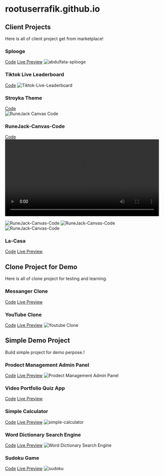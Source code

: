 # rootuserrafik.github.io

## Client Projects
Here is all of client project get from marketplace!
### Splooge
[Code](https://github.com/rootuserrafik/abdulfata-splooge) [Live Preview](https://nft-splooge-cln.netlify.app/)
<img src="https://blogger.googleusercontent.com/img/b/R29vZ2xl/AVvXsEhLd978jOSXsX4wKr5V69p4ibVNISM-Ap0rq1PvoxvmUKvlJuNFaUFyXx3kVJmjNKYnT640yBzN7cudtQ3wyUAh9Vh2jrFm5S5LZhqB4wpdJnDR2RKiG130J5a6_yNau-dfRDraCPSNzINaEuKoW3xbmc-dFhpkGeKTIfXHwjJM4DTPIejC9CMnOuCxJw/s16000/nft-splooge.png" alt="abdulfata-splooge">

### Tiktok Live Leaderboard
[Code](https://github.com/rootuserrafik/04.-jean_dst-Tiktok-Live-Leaderboard)
<img src="https://blogger.googleusercontent.com/img/b/R29vZ2xl/AVvXsEhOPU-xrMrcj2_S3I74W0EAsRIJDQ4i4-Pp_GTR4QKkhPWtqav8iHZAkzS_WMJya4Sse13l56cqrXjvhqRzpZSITtiKy8E-TuqYD8Wi_D9AMsmFTvi9MhsCEF_-JhBk4bCM0qc_0mwYN2CIGdv_tUidmEORpICXZ2KOUdNUUatikFwiCQf8TUpsXg5Ltw/s16000/scrinshort.png" alt="Tiktok-Live-Leaderboard">

### Stroyka Theme
[Code](https://github.com/rootuserrafik/04.-jean_dst-Tiktok-Live-Leaderboard) <br>
<img src="https://blogger.googleusercontent.com/img/b/R29vZ2xl/AVvXsEh-puewPYYcr0I8DMNtOa6nhhFMdM3MZI4sID1hmkZsIfoHAnIVpTWv529GJ3oU25oqlCAZY3siiFMyDP_gAw4IC57ecU-XC2aRMMu5WMH8GuZr9iL6C6pc4DkoCZeVoUGoExGOQ2t5JkZS_PUjxtiNqlxBeQ_hjmvkatwmkMeUaJhVkQmsnFaHLnuDEw/s16000/ezgif.com-gif-maker.gif" alt="RuneJack Canvas Code">

### RuneJack-Canvas-Code
[Code](https://github.com/rootuserrafik/02-molto7-RuneJack-Canvas-Code)
<video  width="100%" height="auto" controls>
<source src="https://fiverr-res.cloudinary.com/video/upload/t_fiverr_hd/dqp7tsfwzovcwoa1uras" type="video/mp4">
</video>

<div>
    <img src="https://blogger.googleusercontent.com/img/b/R29vZ2xl/AVvXsEiff4kkVPQydypEyhH_B53_8yRhXjnzobeTIYKrNrW17jAqoxkgcRovmBb1vWiTOZvfDPD-uncqH9Jefmw9MaRXGXobUrtHZv8Y9dGvtWUBOHufJmYFvhjCH-S1b-LOMbOWniQA_Am4MrwKrAzCr9EFqfwnBTHM7clACdkYnxOJPwaeDdo5U3KNsOIBNw/w265-h400/wheel.png" alt="RuneJack-Canvas-Code">
    <img src="https://blogger.googleusercontent.com/img/b/R29vZ2xl/AVvXsEieqJv2WA9LwGP8x9rcokClyEjUOzsaTVJewlYzA_1MNg7s7JRMU9LdY5eMNhta9J7fWUK0mnO-o84zACY5losYYxqlTb0RAgTaQ0_lF0P3W01-NHzg6fxFWGIEoPx2JY5DEGpZ2GK2pE2ZYStukk0IS7dhHcB39fFvfEXYIe0bwwkRkhD934lPRlVoDg/w273-h400/flowerpoker.png" alt="RuneJack-Canvas-Code">
    <img src="https://blogger.googleusercontent.com/img/b/R29vZ2xl/AVvXsEivrRtrRNf2rJaDDLtG7ntwvpd7OTfSGwDjl-4ATVfcERGOy2CWV8vci2ZG5Nxanqb63N_kJVev_EosNZhK8QHlG9cguzaX7Sx4KQxDRjOhRFi8MonuI-ZiXAdYzszL6PfKPFdQGLpMTQEmesb0N0sjf3JYXU23Pq_FqOJkeoYoTPTrhlDJWwwLPWXLTQ/w301-h400/flowergame.png" alt="RuneJack-Canvas-Code">
</div>

### La-Casa
[Code](https://github.com/rootuserrafik/La-Casa-Project) [Live Preview](#LiveDemo)
<img src="" alt="">


## Clone Project for Demo
Here is all of clone project for testing and learning.

### Messanger Clone
[Code](https://github.com/rootuserrafik/messenger-clone) [Live Preview](https://messenger-clone-app-for-demo.netlify.app/)

### YouTube Clone
[Code](https://github.com/rootuserrafik/youtube-clone) [Live Preview](https://youtube-clone-app-for-demo.netlify.app/)
<img src="https://blogger.googleusercontent.com/img/b/R29vZ2xl/AVvXsEjfyGds5on-0FVB9R-AwIUMmMWDCVqNlIO7-ZfoX1AjXGIadZM6tvfxrdub6OfeIWupSDRJsd6ibRfnVsnZi5XShnxfc7QiuvBxXmcYkab_aAAiUpubcpLaf_MSCnup4rU1cNhn9nGziRA-pNJsz4TnoKP4eeDobTOPLn5UoQHmWgaWCs5dNy47v_AehQ/s16000/youtube-clone.png" alt="Youtube Clone">


## Simple Demo Project
Build simple project for demo perpose.!

### Prodect Management Admin Panel
[Code](https://github.com/rootuserrafik/react-task) [Live Preview](https://product-admin-management.netlify.app/)
<img src="https://blogger.googleusercontent.com/img/b/R29vZ2xl/AVvXsEh_k5_MLgyK2VYgnOoYG0KseNqInAh1vS10Lwrc7OzX0X2TtfAHzi4mcvsSWwyqkeLtRrD-2pQxYNtC02WeaLMNDmxPSyLsGAk9EBa3c1MpQm7gf82j1_o1CbraEyBalu_JWQbqKfLad-urZs7yP01bK1I-jQAzg8MbPpt0bo11mSdS7NziGHlAoec4Hw/s16000/product-admin-management.png" alt="Prodect Management Admin Panel">


### Video Portfolio Quiz App
[Code](https://github.com/rootuserrafik/Video-Portfolio) [Live Preview](#LiveDemo)
<img src="" alt="">

### Simple Calculator
[Code](https://github.com/rootuserrafik/demo-simple-calculator) [Live Preview](https://demo-simple-calculator.netlify.app/)
<img src="https://blogger.googleusercontent.com/img/b/R29vZ2xl/AVvXsEhD2TZl-ZlKPwSreWq85ziaLargmS6T9sDa7kAUbbqL18lesHudUt77hZGUEC-myy-sX__2dzuebtFGrQBxRGcfYy3majYHWeBKt2K2t4YrCIZp3tG_5IOg54d5UEJEhmsIOV2oIHgIjYVkOVxEGAJPmapzzaLA-tpHp_m0yCY56R7e2jFlxkA5BozMMA/s16000/simple-calculator.png" alt="simple-calculator">

### Word Dictionary Search Engine
[Code](https://github.com/rootuserrafik/Word-dictionary-Search-engine) [Live Preview](https://word-dictionary-search-engine.netlify.app/)
<img src="https://blogger.googleusercontent.com/img/b/R29vZ2xl/AVvXsEgqWMjJujJNyBLimxSICUDRS5btYxJ9PWTe9-vumEyZhN7Tc3LNBXxZQscWIfnATFEWlurjB4PgfX50VVyjvqusRpJVElFVd5nYJIc5wKSAbcQhEwO8ThSLbF2-oAsL0S_R54GkriX8aI66HcjQHs7xIQF6NL41TSScdsAoQ_AEEzE6h28WmJwCSKz3Xg/s16000/Word-dictionary-Search-engine.png" alt="Word Dictionary Search Engine">


### Sudoku Game
[Code](https://github.com/rootuserrafik/Futoshiki-Game-jayjay2953) [Live Preview](https://sudoku-game-for-demo.netlify.app/)
<img src="https://blogger.googleusercontent.com/img/b/R29vZ2xl/AVvXsEhwGnOETmqPuF_cozXEgF5ao4pnFwuc1m6PENRghU7EqGg3lUNSHDY3s4aRJ4FtVlAHxvzCX9ifHBE9NlkzTTcOs7027LSwYSSY60CrqrXroAgh-NbDL9diPcQwA47NR0jowyGWaEuwYyIn1INlLIec_v04y8-IOBCawxzh9y1nPhwuifSP7JVgIqxTRw/s16000/sudoku-game.png" alt="sudoku">
